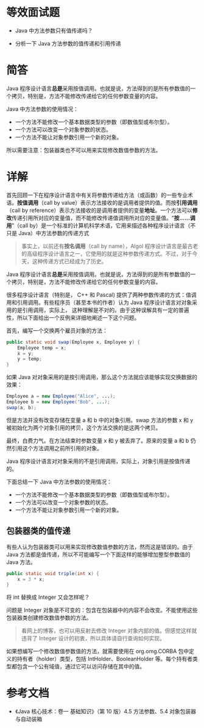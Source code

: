 # 等效面试题

- Java 中方法参数只有值传递吗？

- 分析一下 Java 方法参数的值传递和引用传递

# 简答

Java 程序设计语言**总是**采用按值调用。也就是说，方法得到的是所有参数值的一个拷贝，特别是，方法不能修改传递给它的任何参数变量的内容。

Java 中方法参数的使用情况：

- 一个方法不能修改一个基本数据类型的参数（即数值型或布尔型）。
- 一个方法可以改变一个对象参数的状态。
- 一个方法不能让对象参数引用一个新的对象。

所以需要注意：包装器类也不可以用来实现修改数值参数的方法。

# 详解

首先回顾一下在程序设计语言中有关将参数传递给方法（或函数）的一些专业术语。**按值调用**（call by value）表示方法接收的是调用者提供的值。而按**引用调用**（call by reference）表示方法接收的是调用者提供的变量**地址**。一个方法可以**修改**传递引用所对应的变量值，而不能修改传递值调用所对应的变量值。“**按……调用**”（call by）是一个标准的计算机科学术语，它用来描述各种程序设计语言（不只是 Java）中方法参数的传递方式

> 事实上，以前还有**按名调用**（call by name），Algol 程序设计语言是最古老的高级程序设计语言之一，它使用的就是这种参数传递方式。不过，对于今天，这种传递方式已经成为了历史。

Java 程序设计语言**总是**采用按值调用。也就是说，方法得到的是所有参数值的一个拷贝，特别是，方法不能修改传递给它的任何参数变量的内容。

很多程序设计语言（特别是， C++ 和 Pascal) 提供了两种参数传递的方式：值调用和引用调用。有些程序员（甚至本书的作者）认为 Java 程序设计语言对对象采用的是引用调用，实际上， 这种理解是不对的。由于这种误解具有一定的普遍性，所以下面给出一个反例来详细地阐述一下这个问题。

首先，编写一个交换两个雇员对象的方法：

~~~java
public static void swap(Employee x, Employee y) {
    Employee temp = x;
    x = y;
    y = temp;
}
~~~

如果 Java 对对象采用的是按引用调用，那么这个方法就应该能够实现交换数据的效果：

~~~java
Employee a = new Employee("Alice", ...);
Employee b = new Employee("Bob", ...);
swap(a, b);
~~~

但是方法并没有改变存储在变量 a 和 b 中的对象引用。swap 方法的参数 x 和 y 被初始化为两个对象引用的拷贝，这个方法交换的是这两个拷贝。

最终，白费力气。在方法结束时参数变量 x 和 y 被丢弃了。原来的变量 a 和 b 仍然引用这个方法调用之前所引用的对象。

Java 程序设计语言对对象采用的不是引用调用，实际上，对象引用是按值传递的。

下面总结一下 Java 中方法参数的使用情况：

- 一个方法不能修改一个基本数据类型的参数（即数值型或布尔型）。
- 一个方法可以改变一个对象参数的状态。
- 一个方法不能让对象参数引用一个新的对象。

## 包装器类的值传递

有些人认为包装器类可以用来实现修改数值参数的方法，然而这是错误的。由于 Java 方法都是值传递，所以不可能编写一个下面这样的能够增加整型参数值的 Java 方法。

~~~java
public static void triple(int x) {
    x = 3 * x;
}
~~~

将 int 替换成 Integer 又会怎样呢？

问题是 Integer 对象是不可变的：包含在包装器中的内容不会改变。不能使用这些包装器类创建修改数值参数的方法。

> 看网上的博客，也可以用反射去修改 Integer 对象内部的值。但感觉这样就违背了 Integer 设计的初衷，所以具体请自行查询如何实现。

如果想编写一个修改数值参数值的方法，就需要使用在 org.omg.CORBA 包中定义的持有者（holder）类型，包括 IntHolder、BooleanHolder 等。每个持有者类型都包含一个公有域值，通过它可以访问存储在其中的值。

# 参考文档

- 《Java 核心技术：卷一 基础知识》（第 10 版）4.5 方法参数、5.4 对象包装器与自动装箱